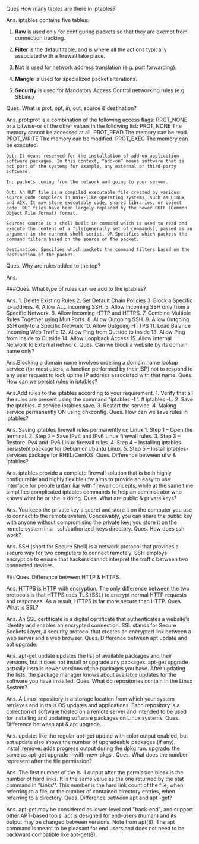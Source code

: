 Ques How many tables are there in iptables?

Ans. iptables contains five tables:

1. **Raw** is used only for configuring packets so that they are exempt from connection tracking.

2. **Filter** is the default table, and is where all the actions typically associated with a firewall take place.

3. **Nat** is used for network address translation (e.g. port forwarding).

4. **Mangle** is used for specialized packet alterations.

5. **Security** is used for Mandatory Access Control networking rules (e.g. SELinux

Ques. What is prot, opt, in, out, source & destination?

Ans. prot:prot is a combination of the following access flags: PROT_NONE or a bitwise-or of the other values in the following list: PROT_NONE The memory cannot be accessed at all. PROT_READ The memory can be read. PROT_WRITE The memory can be modified. PROT_EXEC The memory can be executed.

    Opt: It means reserved for the installation of add-on application software packages. In this context, “add-on” means software that is not part of the system; for example, any external or third-party software.

    In: packets coming from the network and going to your server.

    Out: An OUT file is a compiled executable file created by various source code compilers in Unix-like operating systems, such as Linux and AIX. It may store executable code, shared libraries, or object code. OUT files have been largely replaced by the newer COFF (Common Object File Format) format.

    Source: source is a shell built-in command which is used to read and execute the content of a file(generally set of commands), passed as an argument in the current shell script. OR Specifies which packets the command filters based on the source of the packet.

    Destination: Specifies which packets the command filters based on the destination of the packet.

Ques. Why are rules added to the top?

Ans.

###Ques. What type of rules can we add to the iptables?

Ans. 1. Delete Existing Rules 2. Set Default Chain Policies 3. Block a Specific ip-address. 4. Allow ALL Incoming SSH. 5. Allow Incoming SSH only from a Specific Network. 6. Allow Incoming HTTP and HTTPS. 7. Combine Multiple Rules Together using MultiPorts. 8. Allow Outgoing SSH. 9. Allow Outgoing SSH only to a Specific Network 10. Allow Outgoing HTTPS 11. Load Balance Incoming Web Traffic 12. Allow Ping from Outside to Inside 13. Allow Ping from Inside to Outside 14. Allow Loopback Access 15. Allow Internal Network to External network.
Ques. Can we block a website by its domain name only?

Ans.Blocking a domain name involves ordering a domain name lookup service (for most users, a function performed by their ISP) not to respond to any user request to look up the IP address associated with that name.
Ques. How can we persist rules in iptables?

Ans.Add rules to the iptables according to your requirement. 1. Verify that all the rules are present using the command “iptables -L“. # iptables -L. 2. Save the iptables. # service iptables save. 3. Restart the service. 4. Making service permanently ON using chkconfig.
Ques. How can we save rules in iptables?

Ans. Saving iptables firewall rules permanently on Linux 1. Step 1 – Open the terminal. 2. Step 2 – Save IPv4 and IPv6 Linux firewall rules. 3. Step 3 – Restore IPv4 and IPv6 Linux firewall rules. 4. Step 4 – Installing iptables-persistent package for Debian or Ubuntu Linux. 5. Step 5 – Install iptables-services package for RHEL/CentOS.
Ques. Difference between ufw & iptables?

Ans. iptables provide a complete firewall solution that is both highly configurable and highly flexible.ufw aims to provide an easy to use interface for people unfamiliar with firewall concepts, while at the same time simplifies complicated iptables commands to help an administrator who knows what he or she is doing.
Ques. What are public & private keys?

Ans. You keep the private key a secret and store it on the computer you use to connect to the remote system. Conceivably, you can share the public key with anyone without compromising the private key; you store it on the remote system in a . ssh/authorized_keys directory.
Ques. How does ssh work?

Ans. SSH (short for Secure Shell) is a network protocol that provides a secure way for two computers to connect remotely. SSH employs encryption to ensure that hackers cannot interpret the traffic between two connected devices.

###Ques. Difference between HTTP & HTTPS.

Ans. HTTPS is HTTP with encryption. The only difference between the two protocols is that HTTPS uses TLS (SSL) to encrypt normal HTTP requests and responses. As a result, HTTPS is far more secure than HTTP.
Ques. What is SSL?

Ans. An SSL certificate is a digital certificate that authenticates a website's identity and enables an encrypted connection. SSL stands for Secure Sockets Layer, a security protocol that creates an encrypted link between a web server and a web browser.
Ques. Difference between apt update and apt upgrade.

Ans. apt-get update updates the list of available packages and their versions, but it does not install or upgrade any packages. apt-get upgrade actually installs newer versions of the packages you have. After updating the lists, the package manager knows about available updates for the software you have installed.
Ques. What do repositories contain in the Linux System?

Ans. A Linux repository is a storage location from which your system retrieves and installs OS updates and applications. Each repository is a collection of software hosted on a remote server and intended to be used for installing and updating software packages on Linux systems.
Ques. Difference between apt & apt upgrade.

Ans. update: like the regular apt-get update with color output enabled, but apt update also shows the number of upgradeable packages (if any). install,remove: adds progress output during the dpkg run. upgrade: the same as apt-get upgrade --with-new-pkgs .
Ques. What does the number represent after the file permission?

Ans. The first number of the ls -l output after the permission block is the number of hard links. It is the same value as the one returned by the stat command in "Links''. This number is the hard link count of the file, when referring to a file, or the number of contained directory entries, when referring to a directory.
Ques. Difference between apt and apt -get?

Ans. apt-get may be considered as lower-level and "back-end", and support other APT-based tools. apt is designed for end-users (human) and its output may be changed between versions. Note from apt(8): The apt command is meant to be pleasant for end users and does not need to be backward compatible like apt-get(8).
